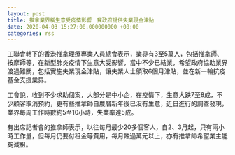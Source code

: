 ```yaml
---
layout: post
title: 推拿業界稱生意受疫情影響　冀政府提供失業現金津貼
date: 2020-04-03 15:27:08.000000000 +08:00
categories: rss
---
```


工聯會轄下的香港推拿理療專業人員總會表示，業界有3至5萬人，包括推拿師、按摩師等，在新型肺炎疫情下生意大受影響，當中不少已結業，希望政府協助業界渡過難關，包括實施失業現金津貼，讓失業人士領取6個月津貼，並在新一輪抗疫基金支援業界。

工會說，收到不少求助個案，大部分是中小企，在疫情下，生意大跌7至8成，不少顧客取消預約，更有些推拿師自農曆新年後已沒有生意，近日進行的調查發現，業界每周工作時數約5至10小時，失業率達5成。

有出席記者會的推拿師表示，以往每月最少20多個客人，自2、3月起，只有兩小時工作量，但每月仍要付租金等費用，每月蝕過萬元以上，亦有推拿師希望業主能夠減租。
